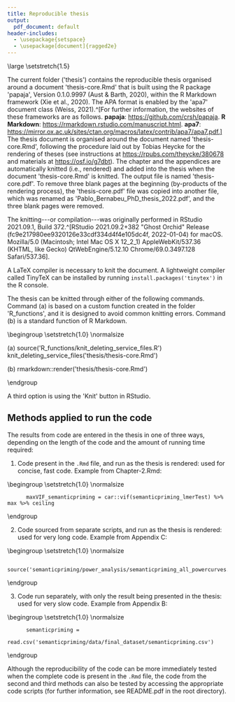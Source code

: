 ```yaml
---
title: Reproducible thesis
output:
  pdf_document: default
header-includes:
  - \usepackage{setspace}
  - \usepackage[document]{ragged2e}
---
```



[//]: # (FOR YOUR CONVENIENCE, CONSIDER 'README.pdf' INSTEAD OF THIS SOURCE FILE.)


\large
\setstretch{1.5}


The current folder ('thesis') contains the reproducible thesis organised around a document 'thesis-core.Rmd' that is built using the R package 'papaja', Version 0.1.0.9997 (Aust & Barth, 2020), within the R Markdown framework (Xie et al., 2020). The APA format is enabled by the 'apa7' document class (Weiss, 2021).^[For further information, the websites of these frameworks are as follows. **papaja**: https://github.com/crsh/papaja. **R Markdown**: https://rmarkdown.rstudio.com/manuscript.html. **apa7**: https://mirror.ox.ac.uk/sites/ctan.org/macros/latex/contrib/apa7/apa7.pdf.] The thesis document is organised around the document named 'thesis-core.Rmd', following the procedure laid out by Tobias Heycke for the rendering of theses (see instructions at https://rpubs.com/theycke/380678 and materials at https://osf.io/g7dbt). The chapter and the appendices are automatically knitted (i.e., rendered) and added into the thesis when the document 'thesis-core.Rmd' is knitted. The output file is named 'thesis-core.pdf'. To remove three blank pages at the beginning (by-products of the rendering process), the 'thesis-core.pdf' file was copied into another file, which was renamed as 'Pablo_Bernabeu_PhD_thesis_2022.pdf', and the three blank pages were removed. 

The knitting---or compilation---was originally performed in RStudio 2021.09.1, Build 372.^[RStudio 2021.09.2+382 "Ghost Orchid" Release (fc9e217980ee9320126e33cdf334d4f4e105dc4f, 2022-01-04) for macOS. Mozilla/5.0 (Macintosh; Intel Mac OS X 12_2_1) AppleWebKit/537.36 (KHTML, like Gecko) QtWebEngine/5.12.10 Chrome/69.0.3497.128 Safari/537.36].

A LaTeX compiler is necessary to knit the document. A lightweight compiler called TinyTeX can be installed by running `install.packages('tinytex')` in the R console.

The thesis can be knitted through either of the following commands. Command (a) is based on a custom function created in the folder 'R_functions', and it is designed to avoid common knitting errors. Command (b) is a standard function of R Markdown.

\begingroup \setstretch{1.0} \normalsize

(a)      source('R_functions/knit_deleting_service_files.R')
         knit_deleting_service_files('thesis/thesis-core.Rmd')

(b)      rmarkdown::render('thesis/thesis-core.Rmd')

\endgroup

A third option is using the 'Knit' button in RStudio.


## Methods applied to run the code

The results from code are entered in the thesis in one of three ways, depending on the length of the code and the amount of running time required:

1. Code present in the `.Rmd` file, and run as the thesis is rendered: used for concise, fast code. Example from Chapter-2.Rmd: 

\begingroup \setstretch{1.0} \normalsize

          maxVIF_semanticpriming = car::vif(semanticpriming_lmerTest) %>% max %>% ceiling

\endgroup


2. Code sourced from separate scripts, and run as the thesis is rendered: used for very long code. Example from Appendix C: 

\begingroup \setstretch{1.0} \normalsize

          source('semanticpriming/power_analysis/semanticpriming_all_powercurves.R')

\endgroup


3. Code run separately, with only the result being presented in the thesis: used for very slow code. Example from Appendix B:
  
\begingroup \setstretch{1.0} \normalsize

          semanticpriming = 
            read.csv('semanticpriming/data/final_dataset/semanticpriming.csv')

\endgroup

Although the reproducibility of the code can be more immediately tested when the complete code is present in the `.Rmd` file, the code from the second and third methods can also be tested by accessing the appropriate code scripts (for further information, see README.pdf in the root directory).


